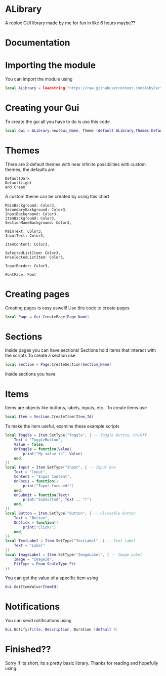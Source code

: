 # ALibrary

A roblox GUI library made by me for fun in like 6 hours maybe??

# Documentation

# Importing the module
You can import the module using
```lua
local ALibrary = loadstring("https://raw.githubusercontent.com/AshyExrth/ALibrary/main/Main.lua")()
```

# Creating your Gui
To create the gui all you have to do is use this code
```lua
local Gui = ALibrary.new(Gui_Name, Theme (default ALibrary.Themes.DefaultDark), Parent (default game.CoreGui))
```

# Themes
There are 3 default themes with near infinite possiblities with custom themes, the defaults are
```
DefaultDark
DefaultLight
and Cream
```

A custom theme can be created by using this chart
```
MainBackground: Color3,
SecondaryBackground: Color3,
InputBackground: Color3,
ItemBackground: Color3,
SectionNameBackground: Color3,

MainText: Color3,
InputText: Color3,

ItemContent: Color3,

SelectedListItem: Color3,
UnselectedListItem: Color3,

InputBorder: Color3,

FontFace: Font
```

# Creating pages
Creating pages is easy aswell!
Use this code to create pages
```lua
local Page = Gui.CreatePage(Page_Name)
```

# Sections
Inside pages you can have sections!
Sections hold items that interact with the scripts
To create a section use
```lua
local Section = Page.CreateSection(Section_Name)
```
Inside sections you have
# Items
Items are objects like buttons, labels, inputs, etc.. To create items use
```lua
local Item = Section.CreateItem(Item_Id)
```
To make the item useful, examine these example scripts
```lua
local Toggle = Item.SetType("Toggle", { -- Toggle Button, On/Off
	Text = "ToggleButton",
	Value = false,
	OnToggle = function(Value)
		print("My value is", Value)
	end,
})
local Input = Item.SetType("Input", { -- Input Box
	Text = "Input",
	Content = "Input Content",
	OnFocus = function()
		print("Input focused!")
	end,
	OnSubmit = function(Text)
		print("Submitted", Text .. "!")
	end,
})
local Button = Item.SetType("Button", { -- Clickable Button
	Text = "Button",
	OnClick = function()
		print("Click!")
	end,
})
local TextLabel = Item.SetType("TextLabel", { -- Text Label
	Text = "Label"
})
local ImageLabel = Item.SetType("ImageLabel", { -- Image Label
	Image = "ImageId",
	FitType = Enum.ScaleType.Fit
})
```

You can get the value of a specific item using
```lua
Gui.GetItemValue(ItemId)
```

# Notifications

You can send notifications using
```lua
Gui.Notify(Title, Description, Duration (default 5)
```

# Finished??

Sorry if its short, its a pretty basic library. Thanks for reading and hopefully using.
